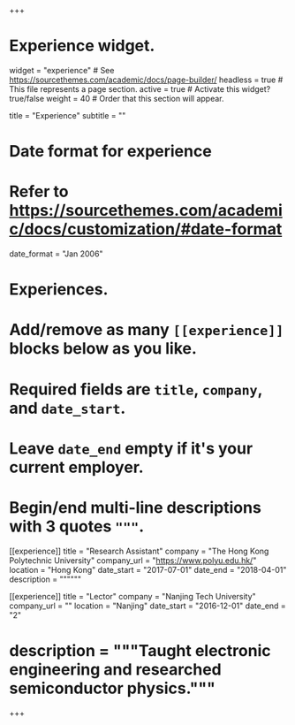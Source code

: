+++
# Experience widget.
widget = "experience"  # See https://sourcethemes.com/academic/docs/page-builder/
headless = true  # This file represents a page section.
active = true  # Activate this widget? true/false
weight = 40  # Order that this section will appear.

title = "Experience"
subtitle = ""

# Date format for experience
#   Refer to https://sourcethemes.com/academic/docs/customization/#date-format
date_format = "Jan 2006"

# Experiences.
#   Add/remove as many `[[experience]]` blocks below as you like.
#   Required fields are `title`, `company`, and `date_start`.
#   Leave `date_end` empty if it's your current employer.
#   Begin/end multi-line descriptions with 3 quotes `"""`.
[[experience]]
  title = "Research Assistant"
  company = "The Hong Kong Polytechnic University"
  company_url = "https://www.polyu.edu.hk/"
  location = "Hong Kong"
  date_start = "2017-07-01"
  date_end = "2018-04-01"
  description = """"""

[[experience]]
  title = "Lector"
  company = "Nanjing Tech University"
  company_url = ""
  location = "Nanjing"
  date_start = "2016-12-01"
  date_end = "2"
  # description = """Taught electronic engineering and researched semiconductor physics."""

+++
